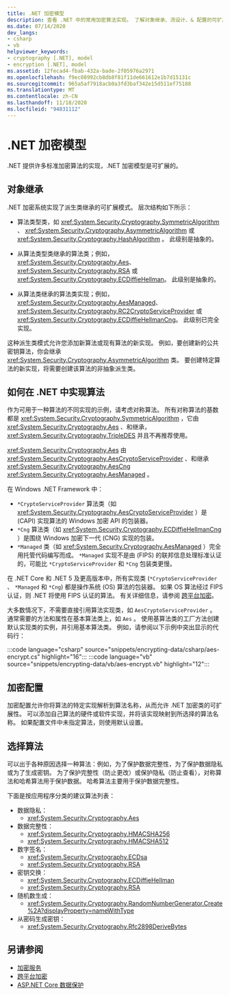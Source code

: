 ```yaml
---
title: .NET 加密模型
description: 查看 .NET 中的常用加密算法实现。 了解对象继承、流设计、& 配置的可扩展加密模型。
ms.date: 07/14/2020
dev_langs:
- csharp
- vb
helpviewer_keywords:
- cryptography [.NET], model
- encryption [.NET], model
ms.assetid: 12fecad4-fbab-432a-bade-2f05976a2971
ms.openlocfilehash: f9ec08992cb8db8f81f11de661612e1b7d15131c
ms.sourcegitcommit: 965a5af7918acb0a3fd3baf342e15d511ef75188
ms.translationtype: MT
ms.contentlocale: zh-CN
ms.lasthandoff: 11/18/2020
ms.locfileid: "94831112"
---
```

# <a name="net-cryptography-model"></a>.NET 加密模型

.NET 提供许多标准加密算法的实现，.NET 加密模型是可扩展的。

## <a name="object-inheritance"></a>对象继承

.NET 加密系统实现了派生类继承的可扩展模式。 层次结构如下所示：

- 算法类型类，如 <xref:System.Security.Cryptography.SymmetricAlgorithm> 、  <xref:System.Security.Cryptography.AsymmetricAlgorithm> 或 <xref:System.Security.Cryptography.HashAlgorithm> 。 此级别是抽象的。

- 从算法类型类继承的算法类；例如，<xref:System.Security.Cryptography.Aes>、<xref:System.Security.Cryptography.RSA> 或 <xref:System.Security.Cryptography.ECDiffieHellman>。 此级别是抽象的。

- 从算法类继承的算法类实现；例如，<xref:System.Security.Cryptography.AesManaged>、<xref:System.Security.Cryptography.RC2CryptoServiceProvider> 或 <xref:System.Security.Cryptography.ECDiffieHellmanCng>。 此级别已完全实现。

这种派生类模式允许您添加新算法或现有算法的新实现。 例如，要创建新的公共密钥算法，你会继承 <xref:System.Security.Cryptography.AsymmetricAlgorithm> 类。 要创建特定算法的新实现，将需要创建该算法的非抽象派生类。

## <a name="how-algorithms-are-implemented-in-net"></a>如何在 .NET 中实现算法

作为可用于一种算法的不同实现的示例，请考虑对称算法。 所有对称算法的基数都是 <xref:System.Security.Cryptography.SymmetricAlgorithm> ，它由 <xref:System.Security.Cryptography.Aes> 、和继承， <xref:System.Security.Cryptography.TripleDES> 并且不再推荐使用。

<xref:System.Security.Cryptography.Aes> 由 <xref:System.Security.Cryptography.AesCryptoServiceProvider> 、和继承 <xref:System.Security.Cryptography.AesCng> <xref:System.Security.Cryptography.AesManaged> 。

在 Windows .NET Framework 中：

* `*CryptoServiceProvider` 算法类（如 <xref:System.Security.Cryptography.AesCryptoServiceProvider> ）是 (CAPI) 实现算法的 Windows 加密 API 的包装器。
* `*Cng` 算法类（如 <xref:System.Security.Cryptography.ECDiffieHellmanCng> ）是围绕 Windows 加密下一代 (CNG) 实现的包装。
* `*Managed` 类（如 <xref:System.Security.Cryptography.AesManaged> ）完全用托管代码编写而成。 `*Managed` 实现不是由 (FIPS) 的联邦信息处理标准认证的，可能比 `*CryptoServiceProvider` 和 `*Cng` 包装类更慢。

在 .NET Core 和 .NET 5 及更高版本中，所有实现类 (`*CryptoServiceProvider` 、 `*Managed` 和 `*Cng`) 都是操作系统 (OS) 算法的包装器。 如果 OS 算法经过 FIPS 认证，则 .NET 将使用 FIPS 认证的算法。 有关详细信息，请参阅 [跨平台加密](cross-platform-cryptography.md)。

大多数情况下，不需要直接引用算法实现类，如 `AesCryptoServiceProvider` 。 通常需要的方法和属性在基本算法类上，如 `Aes` 。 使用基算法类的工厂方法创建默认实现类的实例，并引用基本算法类。 例如，请参阅以下示例中突出显示的代码行：

:::code language="csharp" source="snippets/encrypting-data/csharp/aes-encrypt.cs" highlight="16":::
:::code language="vb" source="snippets/encrypting-data/vb/aes-encrypt.vb" highlight="12":::

## <a name="cryptographic-configuration"></a>加密配置

加密配置允许你将算法的特定实现解析到算法名称，从而允许 .NET 加密类的可扩展性。 可以添加自己算法的硬件或软件实现，并将该实现映射到所选择的算法名称。 如果配置文件中未指定算法，则使用默认设置。

## <a name="choosing-an-algorithm"></a>选择算法

可以出于各种原因选择一种算法：例如，为了保护数据完整性，为了保护数据隐私或为了生成密钥。 为了保护完整性（防止更改）或保护隐私（防止查看），对称算法和哈希算法用于保护数据。 哈希算法主要用于保护数据完整性。

下面是按应用程序分类的建议算法列表：

- 数据隐私：
  - <xref:System.Security.Cryptography.Aes>
- 数据完整性：
  - <xref:System.Security.Cryptography.HMACSHA256>
  - <xref:System.Security.Cryptography.HMACSHA512>
- 数字签名：
  - <xref:System.Security.Cryptography.ECDsa>
  - <xref:System.Security.Cryptography.RSA>
- 密钥交换：
  - <xref:System.Security.Cryptography.ECDiffieHellman>
  - <xref:System.Security.Cryptography.RSA>
- 随机数生成：
  - <xref:System.Security.Cryptography.RandomNumberGenerator.Create%2A?displayProperty=nameWithType>
- 从密码生成密钥：
  - <xref:System.Security.Cryptography.Rfc2898DeriveBytes>

## <a name="see-also"></a>另请参阅

- [加密服务](cryptographic-services.md)
- [跨平台加密](cross-platform-cryptography.md)
- [ASP.NET Core 数据保护](/aspnet/core/security/data-protection/introduction)
